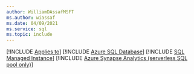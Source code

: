 ```yaml
---
author: WilliamDAssafMSFT
ms.author: wiassaf
ms.date: 04/09/2021
ms.service: sql
ms.topic: include
---
```


[!INCLUDE [Applies to](../../includes/applies-md.md)] [!INCLUDE [Azure SQL Database](../../includes/applies-to-version/_asdb.md)] [!INCLUDE [SQL Managed Instance](../../includes/applies-to-version/_asmi.md)] [!INCLUDE [Azure Synapse Analytics (serverless SQL pool only)](../../includes/applies-to-version/_asa-svrless-sqlpool-only.md)] 